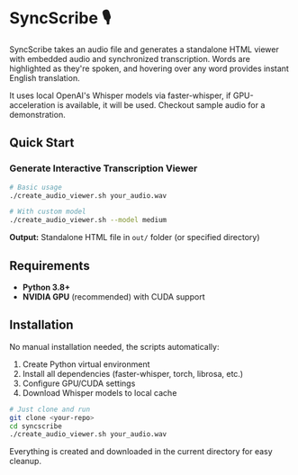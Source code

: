 # SyncScribe 🎙️

SyncScribe takes an audio file and generates a standalone HTML viewer with embedded audio and synchronized transcription. Words are highlighted as they're spoken, and hovering over any word provides instant English translation.

It uses local OpenAI's Whisper models via faster-whisper, if GPU-acceleration is available, it will be used. Checkout sample audio for a demonstration.

## Quick Start

### Generate Interactive Transcription Viewer

```bash
# Basic usage
./create_audio_viewer.sh your_audio.wav

# With custom model
./create_audio_viewer.sh --model medium
```

**Output:** Standalone HTML file in `out/` folder (or specified directory)

## Requirements

- **Python 3.8+**
- **NVIDIA GPU** (recommended) with CUDA support

## Installation

No manual installation needed, the scripts automatically:
1. Create Python virtual environment
2. Install all dependencies (faster-whisper, torch, librosa, etc.)
3. Configure GPU/CUDA settings
4. Download Whisper models to local cache

```bash
# Just clone and run
git clone <your-repo>
cd syncscribe
./create_audio_viewer.sh your_audio.wav
```

Everything is created and downloaded in the current directory for easy cleanup.